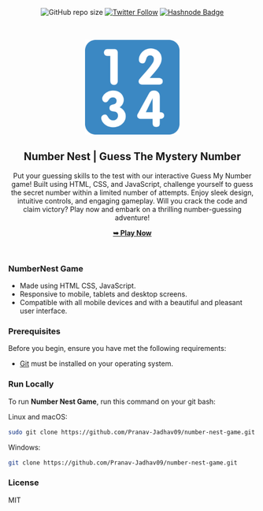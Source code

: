 <div align="center">

![GitHub repo size](https://img.shields.io/github/repo-size/Pranav-Jadhav09/number-nest-game)
[![Twitter Follow](https://img.shields.io/twitter/follow/Pranav_Jadhav09?style=social)](https://twitter.com/Pranav_Jadhav09)
[![Hashnode Badge](https://img.shields.io/badge/Read_What_I_learn-2962FF?style=social&logo=hashnode&logoColor=blue)](https://thejrpranav09.hashnode.dev/javascript-game-dive-into-the-number-nest-game)

<br />
<br />

<img src="./favicon_io/android-chrome-192x192.png" style="width: 100">

<h2 align="center">Number Nest | Guess The Mystery Number</h2>
Put your guessing skills to the test with our interactive Guess My Number game! Built using HTML, CSS, and JavaScript, challenge yourself to guess the secret number within a limited number of attempts. Enjoy sleek design, intuitive controls, and engaging gameplay. Will you crack the code and claim victory? Play now and embark on a thrilling number-guessing adventure!

<a href="https://pranav-jadhav09.github.io/number-nest-game/"><strong>➥ Play Now</strong></a>

</div>

<br />

### NumberNest Game

- Made using HTML CSS, JavaScript.
- Responsive to mobile, tablets and desktop screens.
- Compatible with all mobile devices and with a beautiful and pleasant user interface.

### Prerequisites

Before you begin, ensure you have met the following requirements:

- [Git](https://git-scm.com/downloads 'Download Git') must be installed on your operating system.

### Run Locally

To run **Number Nest Game**, run this command on your git bash:

Linux and macOS:

```bash
sudo git clone https://github.com/Pranav-Jadhav09/number-nest-game.git
```

Windows:

```bash
git clone https://github.com/Pranav-Jadhav09/number-nest-game.git
```

### License

MIT
